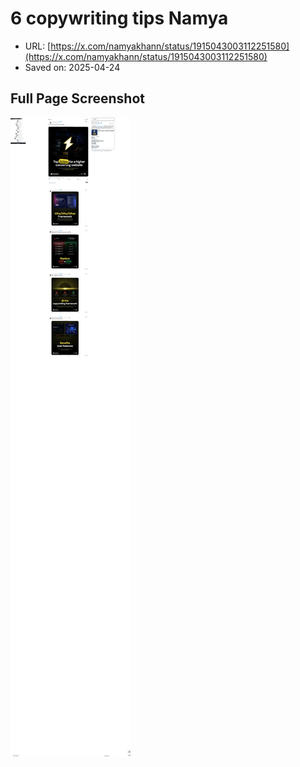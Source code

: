 #  6 copywriting tips Namya

- URL: [https://x.com/namyakhann/status/1915043003112251580](https://x.com/namyakhann/status/1915043003112251580)
- Saved on: 2025-04-24

## Full Page Screenshot

![Full Page Screenshot](fullpage.png)
